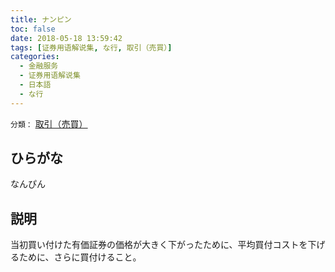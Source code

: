 ```yaml
---
title: ナンピン
toc: false
date: 2018-05-18 13:59:42
tags: [证券用语解说集, な行, 取引（売買）]
categories:
  - 金融服务
  - 证券用语解说集
  - 日本語
  - な行
---
```


`分類：` [取引（売買）](/tags/取引（売買）/)

## ひらがな

なんぴん

## 説明

当初買い付けた有価証券の価格が大きく下がったために、平均買付コストを下げるために、さらに買付けること。
